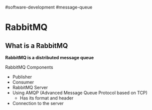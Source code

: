 #software-development #message-queue

# RabbitMQ

## What is a RabbitMQ

**RabbitMQ is a distributed message queue**

RabbitMQ Components
- Publisher
- Consumer
- RabbitMQ Server
- Using AMQP (Advanced Message Queue Protocol based on TCP)
	- Has its format and header
- Connection to the server


